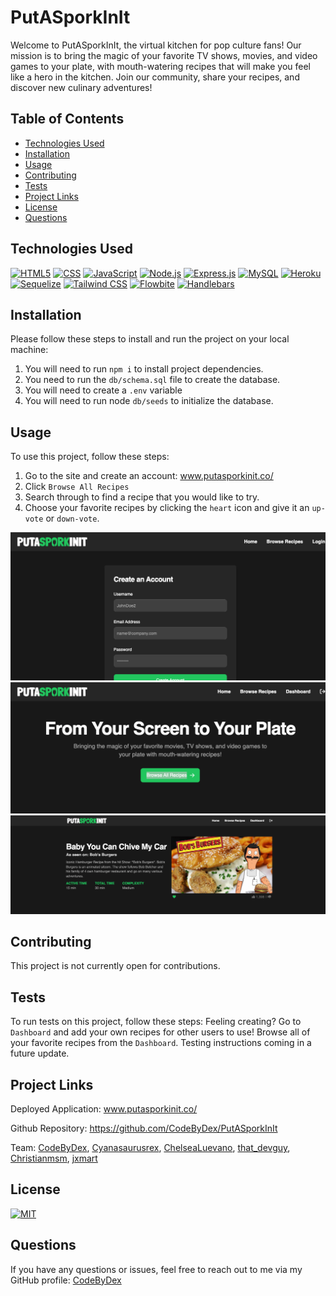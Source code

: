# PutASporkInIt
  
Welcome to PutASporkInIt, the virtual kitchen for pop culture fans! Our mission is to bring the magic of your favorite TV shows, movies, and video games to your plate, with mouth-watering recipes that will make you feel like a hero in the kitchen. Join our community, share your recipes, and discover new culinary adventures!
  
  
## Table of Contents

- [Technologies Used](#technologies-used)
- [Installation](#installation)
- [Usage](#usage)
- [Contributing](#contributing)
- [Tests](#tests)
- [Project Links](#project-links)
- [License](#license)
- [Questions](#questions)

## Technologies Used

[![HTML5](https://img.shields.io/badge/HTML5-v5-orange)](https://developer.mozilla.org/en-US/docs/Web/Guide/HTML/HTML5)
[![CSS](https://img.shields.io/badge/CSS-v3-blue)](https://developer.mozilla.org/en-US/docs/Web/CSS)
[![JavaScript](https://img.shields.io/badge/JavaScript-ES6+-yellow)](https://www.ecma-international.org/ecma-262/)
[![Node.js](https://img.shields.io/badge/Node.js-v14.17.0-green)](https://nodejs.org/)
[![Express.js](https://img.shields.io/badge/Express.js-v4.17.1-lightgrey)](https://expressjs.com/)
[![MySQL](https://img.shields.io/badge/MySQL-v8.0-blue)](https://www.mysql.com/)
[![Heroku](https://img.shields.io/badge/Heroku-deployed-purple)](https://www.heroku.com/)
[![Sequelize](https://img.shields.io/badge/Sequelize-v6.6.2-blueviolet)](https://sequelize.org/)
[![Tailwind CSS](https://img.shields.io/badge/Tailwind_CSS-v2.2.15-blue)](https://tailwindcss.com/)
[![Flowbite](https://img.shields.io/badge/Flowbite-v3.3.0-green)](https://flowbite.com/)
[![Handlebars](https://img.shields.io/badge/Handlebars-v4.7.7-orange)](https://handlebarsjs.com/)

## Installation

Please follow these steps to install and run the project on your local machine:

1. You will need to run `npm i` to install project dependencies.
2. You need to run the `db/schema.sql` file to create the database.
3. You will need to create a `.env` variable
4. You will need to run node `db/seeds` to initialize the database.
  
## Usage
  
To use this project, follow these steps:
1. Go to the site and create an account: www.putasporkinit.co/
2. Click `Browse All Recipes` 
3. Search through to find a recipe that you would like to try.
4. Choose your favorite recipes by clicking the `heart` icon and give it an `up-vote` or `down-vote`.

<img src="assets/www.putasporkinit.co_newUser.png">
<img src="assets/www.putasporkinit.co_.png">
<img src="assets/www.putasporkinit.co_recipe_2 (1).png">

## Contributing

This project is not currently open for contributions.

## Tests

To run tests on this project, follow these steps:
Feeling creating? Go to `Dashboard` and add your own recipes for other users to use!
Browse all of your favorite recipes from the `Dashboard`.
Testing instructions coming in a future update.
  
## Project Links
  
Deployed Application: www.putasporkinit.co/

Github Repository: https://github.com/CodeByDex/PutASporkInIt

Team: [CodeByDex](https://github.com/CodeByDex), [Cyanasaurusrex](https://github.com/Cyanasaurusrex), [ChelseaLuevano](https://github.com/ChelseaLuevano), [that_devguy](https://github.com/that_devguy), [Christianmsm](https://github.com/Christianmsm), [jxmart](https://github.com/jxmart)

## License
[![MIT](https://img.shields.io/badge/MIT-License-red)](https://www.mit.edu/~amini/LICENSE.md)
## Questions

If you have any questions or issues, feel free to reach out to me via my GitHub profile: [CodeByDex](https://github.com/CodeByDex)